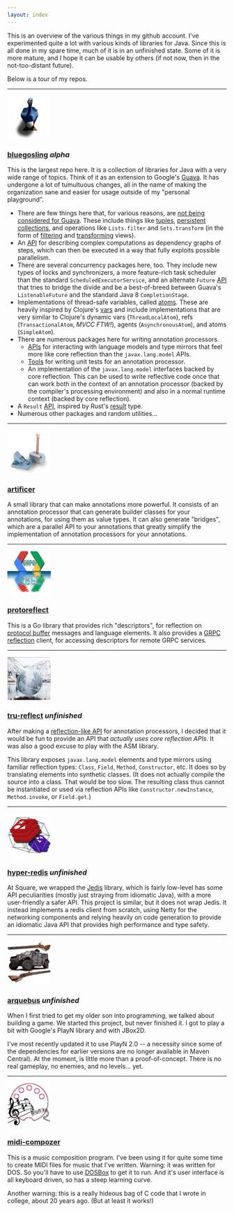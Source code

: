 ```yaml
---
layout: index
---
```


This is an overview of the various things in my github account. I've experimented quite a lot with various kinds of libraries for Java. Since this is all done in my spare time, much of it is in an unfinished state. Some of it is more mature, and I hope it can be usable by others (if not now, then in the not-too-distant future).

Below is a tour of my repos.

----

![Blue Gosling](/images/bluegosling.png)
### [bluegosling](https://jhump.github.io/bluegosling) *alpha*
This is the largest repo here. It is a collection of libraries for Java with a very wide range of topics. Think of it as an extension to Google's [Guava](https://github.com/google/guava). It has undergone a lot of tumultuous changes, all in the name of making the organization sane and easier for usage outside of my "personal playground".

* There are few things here that, for various reasons, are [not being considered for Guava](https://github.com/google/guava/wiki/IdeaGraveyard). These include things like [tuples](https://jhump.github.io/bluegosling/javadoc/com/bluegosling/tuples/Tuple.html), [persistent collections](https://jhump.github.io/bluegosling/javadoc/com/bluegosling/collections/immutable/PersistentCollection.html), and operations like `Lists.filter` and `Sets.transform` (in the form of [filtering](https://jhump.github.io/bluegosling/javadoc/com/bluegosling/collections/FilteringList.html) and [transforming](https://jhump.github.io/bluegosling/javadoc/com/bluegosling/collections/TransformingSet.html) views).
* An [API](https://jhump.github.io/bluegosling/javadoc/com/bluegosling/graph/package-summary.html) for describing complex computations as dependency graphs of steps, which can then be executed in a way that fully exploits possible parallelism.
* There are several concurrency packages here, too. They include new types of locks and synchronizers, a more feature-rich task scheduler than the standard `ScheduledExecutorService`, and an alternate `Future` [API](https://jhump.github.io/bluegosling/javadoc/com/bluegosling/concurrent/fluent/package-summary.html) that tries to bridge the divide and be a best-of-breed between Guava's `ListenableFuture` and the standard Java 8 `CompletionStage`.
* Implementations of thread-safe variables, called [atoms](https://jhump.github.io/bluegosling/javadoc/com/bluegosling/concurrent/atoms/package-summary.html). These are heavily inspired by Clojure's [vars](http://clojure.org/reference/vars) and include implementations that are very similar to Clojure's dynamic vars (`ThreadLocalAtom`), refs (`TransactionalAtom`, *MVCC FTW!*), agents (`AsynchronousAtom`), and atoms (`SimpleAtom`).
* There are numerous packages here for writing annotation processors.
  * [APIs](https://jhump.github.io/bluegosling/javadoc/com/bluegosling/apt/reflect/package-summary.html) for interacting with language models and type mirrors that feel more like core reflection than the `javax.lang.model` APIs.
  * [Tools](https://jhump.github.io/bluegosling/javadoc/com/bluegosling/apt/testing/package-summary.html) for writing unit tests for an annotation processor.
  * An implementation of the `javax.lang.model` interfaces backed by core reflection. This can be used to write reflective code once that can work both in the context of an annotation processor (backed by the compiler's processing environment) and also in a normal runtime context (backed by core reflection).
* A `Result` [API](https://jhump.github.io/bluegosling/javadoc/com/bluegosling/result/Result.html), inspired by Rust's [result](https://doc.rust-lang.org/std/result/) type.
* Numerous other packages and random utilities...

----

![Artificer](/images/artificer.png)
### [artificer](https://github.com/jhump/artificer)
A small library that can make annotations more powerful. It consists of an annotation processor that can generate builder classes for your annotations, for using them as value types. It can also generate "bridges", which are a parallel API to your annotations that greatly simplify the implementation of annotation processors for your annotations.

----

![ProtoReflect](/images/protoreflect.png)
### [protoreflect](https://github.com/jhump/protoreflect)
This is a Go library that provides rich "descriptors", for reflection on [protocol buffer](https://developers.google.com/protocol-buffers/) messages and language elements. It also provides a [GRPC](http://www.grpc.io/) [reflection](https://github.com/grpc/grpc/blob/master/doc/server-reflection.md) client, for accessing descriptors for remote GRPC services.

----

![Tru-Reflect](/images/tru-reflect.png)
### [tru-reflect](https://github.com/jhump/tru-reflect) *unfinished*
After making a [reflection-like API](https://jhump.github.io/bluegosling/javadoc/com/bluegosling/apt/reflect/package-summary.html) for annotation processors, I decided that it would be fun to provide an API that *actually uses core reflection APIs*. It was also a good excuse to play with the ASM library.

This library exposes `javax.lang.model` elements and type mirrors using familiar reflection types: `Class`, `Field`, `Method`, `Constructor`, etc. It does so by translating elements into synthetic classes. (It does not actually compile the source into a class. That would be too slow. The resulting class thus cannot be instantiated or used via reflection APIs like `Constructor.newInstance`, `Method.invoke`, or `Field.get`.)

----

![Hyper-Redis](/images/hyper-redis.png)
### [hyper-redis](https://github.com/jhump/hyper-redis) *unfinished*
At Square, we wrapped the [Jedis](https://github.com/xetorthio/jedis) library, which is fairly low-level has some API peculiarities (mostly just straying from idiomatic Java), with a more user-friendly a safer API. This project is similar, but it does not wrap Jedis. It instead implements a redis client from scratch, using Netty for the networking components and relying heavily on code generation to provide an idiomatic Java API that provides high performance and type safety.

----

![Arquebus](/images/arquebus.png)
### [arquebus](https://github.com/jhump/arquebus) *unfinished*
When I first tried to get my older son into programming, we talked about building a game. We started this project, but never finished it. I got to play a bit with Google's PlayN library and with JBox2D.

I've most recently updated it to use PlayN 2.0 -- a necessity since some of the dependencies for earlier versions are no longer available in Maven Central). At the moment, is little more than a proof-of-concept. There is no real gameplay, no enemies, and no levels... yet.

----

![MIDI Compozer](/images/midi-compozer.png)
### [midi-compozer](https://github.com/jhump/midi-compozer)
This is a music composition program. I've been using it for quite some time to create MIDI files for music that I've written. Warning: it was written for DOS. So you'll have to use [DOSBox](http://www.dosbox.com/) to get it to run. And it's user interface is all keyboard driven, so has a steep learning curve.

Another warning: this is a really hideous bag of C code that I wrote in college, about 20 years ago. (But at least it works!)
